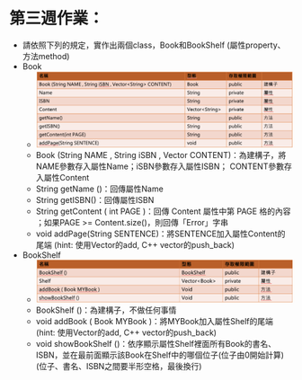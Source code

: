 # 第三週作業：
  - 請依照下列的規定，實作出兩個class，Book和BookShelf (屬性property、方法method)
  - Book
    - ![Book](Book.png)
    - Book (String NAME , String iSBN , Vector<String> CONTENT)：為建構子，將NAME參數存入屬性Name；iSBN參數存入屬性ISBN； CONTENT參數存入屬性Content
    - String getName ()：回傳屬性Name
    - String getISBN()：回傳屬性ISBN
    - String getContent ( int PAGE )：回傳 Content 屬性中第 PAGE 格的內容 ；如果PAGE >= Content.size()，則回傳「Error」字串
    - void addPage(String SENTENCE)：將SENTENCE加入屬性Content的尾端 (hint: 使用Vector的add, C++ vector的push_back)
  - BookShelf
    - ![BookShelf](BookShelf.png)
    - BookShelf ()：為建構子，不做任何事情
    - void addBook ( Book MYBook )：將MYBook加入屬性Shelf的尾端 (hint: 使用Vector的add, C++ vector的push_back)
    - void showBookShelf ()：依序顯示屬性Shelf裡面所有Book的書名、ISBN，並在最前面顯示該Book在Shelf中的哪個位子(位子由0開始計算) (位子、書名、ISBN之間要半形空格，最後換行)

